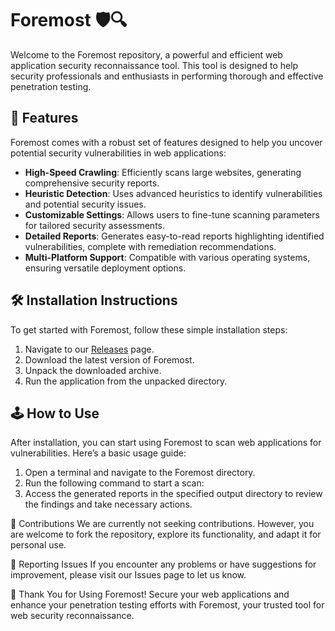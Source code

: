 # Foremost 🛡️🔍

Welcome to the Foremost repository, a powerful and efficient web application security reconnaissance tool. This tool is designed to help security professionals and enthusiasts in performing thorough and effective penetration testing.

## 🚀 Features

Foremost comes with a robust set of features designed to help you uncover potential security vulnerabilities in web applications:

- **High-Speed Crawling**: Efficiently scans large websites, generating comprehensive security reports.
- **Heuristic Detection**: Uses advanced heuristics to identify vulnerabilities and potential security issues.
- **Customizable Settings**: Allows users to fine-tune scanning parameters for tailored security assessments.
- **Detailed Reports**: Generates easy-to-read reports highlighting identified vulnerabilities, complete with remediation recommendations.
- **Multi-Platform Support**: Compatible with various operating systems, ensuring versatile deployment options.

## 🛠️ Installation Instructions

To get started with Foremost, follow these simple installation steps:

1. Navigate to our [Releases](../../releases) page.
2. Download the latest version of Foremost.
3. Unpack the downloaded archive.
4. Run the application from the unpacked directory.

## 🕹️ How to Use

After installation, you can start using Foremost to scan web applications for vulnerabilities. Here’s a basic usage guide:

1. Open a terminal and navigate to the Foremost directory.
2. Run the following command to start a scan:
3. Access the generated reports in the specified output directory to review the findings and take necessary actions.

🛑 Contributions
We are currently not seeking contributions. However, you are welcome to fork the repository, explore its functionality, and adapt it for personal use.

🐞 Reporting Issues
If you encounter any problems or have suggestions for improvement, please visit our Issues page to let us know.

🌟 Thank You for Using Foremost!
Secure your web applications and enhance your penetration testing efforts with Foremost, your trusted tool for web security reconnaissance.
